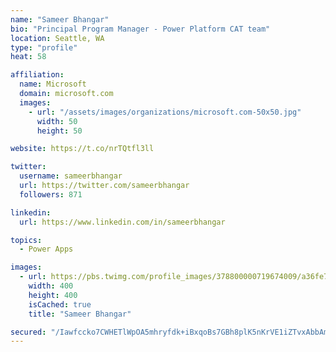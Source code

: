 ```yaml
---
name: "Sameer Bhangar"
bio: "Principal Program Manager - Power Platform CAT team"
location: Seattle, WA
type: "profile"
heat: 58

affiliation:
  name: Microsoft
  domain: microsoft.com
  images:
    - url: "/assets/images/organizations/microsoft.com-50x50.jpg"
      width: 50
      height: 50

website: https://t.co/nrTQtfl3ll

twitter:
  username: sameerbhangar
  url: https://twitter.com/sameerbhangar
  followers: 871

linkedin:
  url: https://www.linkedin.com/in/sameerbhangar

topics:
  - Power Apps

images:
  - url: https://pbs.twimg.com/profile_images/378800000719674009/a36fe7ddfab1778b76e5793772e43798_400x400.jpeg
    width: 400
    height: 400
    isCached: true
    title: "Sameer Bhangar"

secured: "/Iawfccko7CWHETlWpOA5mhryfdk+iBxqoBs7GBh8plK5nKrVE1iZTvxAbbAmPrwLpDNqfY3AVEmYUsZBIxWvyBFLhiZxwGQOUOuoM0T2AMICu4YRZ31QAQizD3gk93093mnSMfK8j/MFqscBHlaE79h9FBHlA91thD5qhvX21KmPkFSl4PWs6eAutUVs18aOkle/upQr+xKwz5rc2SeR0EHL9NULkZuVt4wDDtlRgQlsuJ5uuWFSHYJEHIImQySquOBh5dKHTWT0jCjxwFxTPgBtBvRQg7IXOF5SDmD83vycY1hrVBoIc7O+3j2kVRmmWp3xYovNeMhyU5yXP7cD9PnD14aOzgInJNdnH4+H3QiixKZdWsQBrzOcECOcXIYPo9vP+igcT21DWRBS6sdxw==;k0GW8LzUhLVpGnPJs8h1yw=="
---
```


